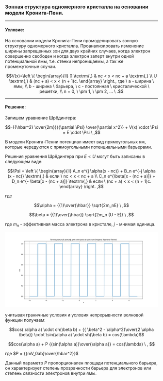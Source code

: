 ### Зонная структура одномерного кристалла на основании модели Кронига-Пени.

---

#### Условие:

На основании модели Кронига-Пени промоделировать зонную структуру одномерного кристалла. Проанализировать изменение ширины запрещенных зон для двух крайних случаев, когда электрон совершенно свободен и когда электрон заперт внутри одной потенциальной ямы, т.е. стенки непроницаемы, а так же промежуточные случаи. 

<tex>$$V(x)=\left \{
    \begin{array}{ll}
    0 \textrm{,} & nc < x < nc + a \textrm{,} \\
    U \textrm{,} & (nc + a) < x < (n + 1)c.
    \end{array}
    \right., где \ a - ширина \ ямы, \\ b - ширина \ барьера, \ c - постоянная \ кристалической \ решетки, \\ n = 0, \ \pm 1, \ \pm 2, ...  \ .$$<tex>

---

#### Решение: 

Запишем уравнение Шрёдингера:

<tex>$$-{{\hbar^2} \over{2m}}{{\partial \Psi} \over{\partial x^2}} + V(x) \cdot \Psi = E \cdot \Psi \ ,$$<tex>

В модели Кронига-Пенни потенциал имеет вид прямоугольных ям, которые чередуются с прямоугольными потенциальными барьерами.

Решения уравнения Шрёдингера при $E < U$ могут быть записаны в следующем виде:

<tex>$$\Psi = \left \{
    \begin{array}{ll}
    A_n e^{j \alpha(x - nc)} + B_n e^{-j \alpha (x - nc)} \textrm{,} & если  \ nc < x < nc + a \\
    C_n e^{\beta[x - (nc + a)]} + D_n e^{- \beta[x - (nc + a)]} \textrm{,} & если \ (nc + a) < x < (n + 1)c.
    \end{array}
    \right. ,$$<tex>

где 

<tex>$$\alpha = {{1}\over{\hbar}} \sqrt{2m_nE} \ ,$$<tex>

<tex>$$\beta = {{1}\over{\hbar}} \sqrt{2m_n (U - E)} \ ,$$<tex>

где $m_n$ - эффективная масса электрона в кристале, $j$ - мнимая единица.

![1](https://github.com/georgedem975/physics/blob/master/modeling/Kronig-Peni%20model/assets/Figure_1.png)

учитывая граничные условия и условия непрерывности волновой функции получаем:

<tex>$$cos( \alpha a) \cdot ch(\beta b) + {{ \beta^2 - \alpha^2}\over{2 \alpha \beta}} \cdot \sin(\alpha a) \cdot sh(\beta b) = cos(\lambda)$$<tex>

<tex>$$cos(\alpha a) + P {{sin(\alpha a)}\over{\alpha a}} = cos(\lambda) \ , $$<tex>

где $P = {{mV_0ab}\over{\hbar^2}}$

Данный параметр $P$ пропорционален площади потенциального барьера, он характеризует степень прозрачности барьера для электронов или степень связности электронов внутри ямы.